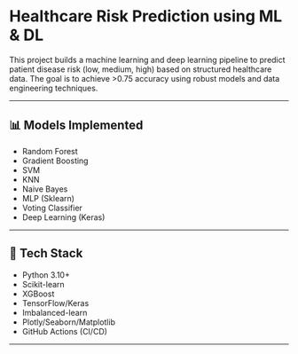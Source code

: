 # Healthcare Risk Prediction using ML & DL

This project builds a machine learning and deep learning pipeline to predict patient disease risk (low, medium, high) based on structured healthcare data. The goal is to achieve >0.75 accuracy using robust models and data engineering techniques.

---

## 📊 Models Implemented

- Random Forest
- Gradient Boosting
- SVM
- KNN
- Naive Bayes
- MLP (Sklearn)
- Voting Classifier
- Deep Learning (Keras)

---

## 🔧 Tech Stack

- Python 3.10+
- Scikit-learn
- XGBoost
- TensorFlow/Keras
- Imbalanced-learn
- Plotly/Seaborn/Matplotlib
- GitHub Actions (CI/CD)

---
